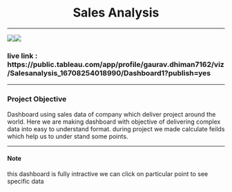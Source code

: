 <h1 align='center'> Sales Analysis </h1>
<hr>
<img src="https://img.shields.io/badge/Tableau-E97627?style=for-the-badge&logo=Tableau&logoColor=white" /><img src ="https://img.shields.io/badge/Microsoft_Excel-217346?style=for-the-badge&logo=microsoft-excel&logoColor=white"style="float:left"/>
<h3>live link : https://public.tableau.com/app/profile/gaurav.dhiman7162/viz/Salesanalysis_16708254018990/Dashboard1?publish=yes </h3>
<hr>
<h3> Project Objective</h3>
<p> Dashboard using sales data of company which deliver project around the world. Here we are making dashboard with objective of delivering complex data into easy to understand format. during project we made calculate feilds which help us to under stand some points.
</p>
<hr>
<h4>Note</h4> this dashboard is fully intractive we can click on particular point to see specific data
